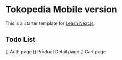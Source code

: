 # Tokopedia Mobile version
This is a starter template for [Learn Next.js](https://nextjs.org/learn).

## Todo List
[] Auth page
[] Product Detail page
[] Cart page
